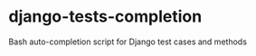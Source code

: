 django-tests-completion
=======================

Bash auto-completion script for Django test cases and methods